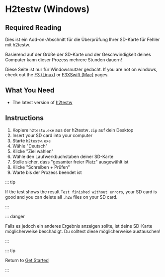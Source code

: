 # H2testw (Windows)

## Required Reading

Dies ist ein Add-on-Abschnitt für die Überprüfung Ihrer SD-Karte für Fehler mit h2testw.

Basierend auf der Größe der SD-Karte und der Geschwindigkeit deines Computer kann dieser Prozess mehrere Stunden dauern!

Diese Seite ist nur für Windowsnutzer gedacht. If you are not on windows, check out the [F3 (Linux)](f3-\(linux\)) or [F3XSwift (Mac)](f3xswift-\(mac\)) pages.

## What You Need

- The latest version of [h2testw](https://www.heise.de/ct/Redaktion/bo/downloads/h2testw_1.4.zip)

## Instructions

1. Kopiere `h2testw.exe` aus der h2testw`.zip` auf dein Desktop
2. Insert your SD card into your computer
3. Starte `h2testw.exe`
4. Wähle "Deutsch"
5. Klicke "Ziel wählen"
6. Wähle den Laufwerkbuchstaben deiner SD-Karte
7. Stelle sicher, dass "gesamter freier Platz" ausgewählt ist
8. Klicke "Schreiben + Prüfen"
9. Warte bis der Prozess beendet ist

::: tip

If the test shows the result `Test finished without errors`, your SD card is good and you can delete all `.h2w` files on your SD card.

:::

::: danger

Falls es jedoch ein anderes Ergebnis anzeigen sollte, ist deine SD-Karte möglicherweise beschädigt. Du solltest diese möglicherweise austauschen!

:::

::: tip

Return to [Get Started](get-started)

:::
